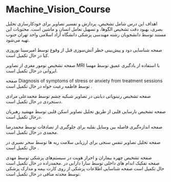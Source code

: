 # Machine_Vision_Course
اهداف این درس شامل تشخیص، پردازش و تفسیر تصاویر برای خودکارسازی تحلیل بصری، بهبود دقت تشخیص الگوها، و تسهیل تعامل انسان و ماشین است. محتویات این مستند توسط دانشجویان رشته مهندسی پزشکی دانشگاه آزاد اسلامی واحد تهران جنوب تهیه می‌شود.

صفحه شناسایی دود و پیش‌بینی خطر آتش‌سوزی قبل از وقوع توسط امیرسینا نوروزی کیا در حال تکمیل است.

صفحه تشخیص تومور مغزی از تصاویر MRI با استفاده از یادگیری عمیق توسط مهسا ایروانی در حال تکمیل است.


صفحه Diagnosis of symptoms of stress or anxiety from treatment sessions توسط فاطمه رعیت خواه در حال تکمیل است .

صفحه  تشخیص رتینوپاتی دیابتی در تصاویر شبکیه چشم توسط محمدعلی مرادی دستجردی در حال تکمیل است.

صفحه تشخیص نارسایی قلبی از طریق تحلیل تصاویر اسکن قلبی توسط مهشید رهبریان درحال تکمیل است.

صفحه اندازه‌گیری فاصله بین وسایل نقلیه برای جلوگیری از تصادفات توسط محمدرضا محمدی در حال تکمیل است.

صفحه تحلیل تصاویر تنفس سنجی برای ارزیابی سلامت ریه ها توسط  سحر نصیری در حال تکمیل است .

صفحه تشخیص چهره بیماران و احراز هویت در سیستم‌های پزشکی توسط مهدی محمدزاده در حال تکمیل است.
‎صفحه تفکیک اندام های داخلی توسط سارا دارابی در حال تکمیل است 
صفحه شناسایی اطلاعات پزشکی از روی کارت بیمه و مدارک پزشکی توسط محدثه منافی در حال تکمیل است. 
